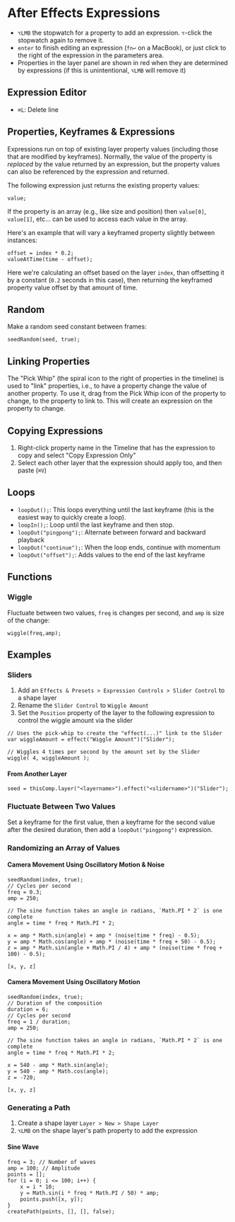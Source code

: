 # After Effects Expressions

- `⌥LMB` the stopwatch for a property to add an expression. `⌥`-click the stopwatch again to remove it.
- `enter` to finish editing an expression (`fn↩` on a MacBook), or just click to the right of the expression in the parameters area.
- Properties in the layer panel are shown in red when they are determined by expressions (if this is unintentional, `⌥LMB` will remove it)

## Expression Editor

- `⌘L`: Delete line

## Properties, Keyframes & Expressions

Expressions run on top of existing layer property values (including those that are modified by keyframes). Normally, the value of the property is *replaced* by the value returned by an expression, but the property values can also be referenced by the expression and returned.

The following expression just returns the existing property values:

```
value;
```

If the property is an array (e.g., like size and position) then `value[0]`, `value[1]`, etc... can be used to access each value in the array.

Here's an example that will vary a keyframed property slightly between instances:

```
offset = index * 0.2;
valueAtTime(time - offset);
```

Here we're calculating an offset based on the layer `index`, than offsetting it by a constant (`0.2` seconds in this case), then returning the keyframed property value offset by that amount of time.

## Random

Make a random seed constant between frames:

```
seedRandom(seed, true);
```

## Linking Properties

The "Pick Whip" (the spiral icon to the right of properties in the timeline) is used to "link" properties, i.e., to have a property change the value of another property. To use it, drag from the Pick Whip icon of the property to change, to the property to link to. This will create an expression on the property to change.

## Copying Expressions

1. Right-click property name in the Timeline that has the expression to copy and select "Copy Expression Only"
2. Select each other layer that the expression should apply too, and then paste (`⌘V`)

## Loops

- `loopOut();`: This loops everything until the last keyframe (this is the easiest way to quickly create a loop).
- `loopIn();`: Loop until the last keyframe and then stop.
- `loopOut("pingpong");`: Alternate between forward and backward playback
- `loopOut("continue");`: When the loop ends, continue with momentum
- `loopOut("offset");`: Adds values to the end of the last keyframe

## Functions

### Wiggle

Fluctuate between two values, `freq` is changes per second, and `amp` is size of the change:

    wiggle(freq,amp);

## Examples

### Sliders

1. Add an `Effects & Presets > Expression Controls > Slider Control` to a shape layer
2. Rename the `Slider Control` to `Wiggle Amount`
3. Set the `Position` property of the layer to the following expression to control the wiggle amount via the slider

```
// Uses the pick-whip to create the "effect(...)" link to the Slider 
var wiggleAmount = effect("Wiggle Amount")("Slider"); 
 
// Wiggles 4 times per second by the amount set by the Slider 
wiggle( 4, wiggleAmount );
```

#### From Another Layer

```
seed = thisComp.layer("<layername>").effect("<slidername>")("Slider");
```

### Fluctuate Between Two Values

Set a keyframe for the first value, then a keyframe for the second value after the desired duration, then add a `loopOut("pingpong")` expression.

### Randomizing an Array of Values

#### Camera Movement Using Oscillatory Motion & Noise

```
seedRandom(index, true);
// Cycles per second
freq = 0.3;
amp = 250;

// The sine function takes an angle in radians, `Math.PI * 2` is one complete
angle = time * freq * Math.PI * 2;

x = amp * Math.sin(angle) + amp * (noise(time * freq) - 0.5);
y = amp * Math.cos(angle) + amp * (noise(time * freq + 50) - 0.5);
z = amp * Math.sin(angle + Math.PI / 4) + amp * (noise(time * freq + 100) - 0.5);

[x, y, z]
```

#### Camera Movement Using Oscillatory Motion

```
seedRandom(index, true);
// Duration of the composition
duration = 6;
// Cycles per second
freq = 1 / duration;
amp = 250;

// The sine function takes an angle in radians, `Math.PI * 2` is one complete
angle = time * freq * Math.PI * 2;

x = 540 - amp * Math.sin(angle);
y = 540 - amp * Math.cos(angle);
z = -720;

[x, y, z]
```

### Generating a Path

1. Create a shape layer `Layer > New > Shape Layer`
2. `⌥LMB` on the shape layer's path property to add the expression

#### Sine Wave

```
freq = 3; // Number of waves
amp = 100; // Amplitude
points = [];
for (i = 0; i <= 100; i++) {
    x = i * 10;
    y = Math.sin(i * freq * Math.PI / 50) * amp;
    points.push([x, y]);
}
createPath(points, [], [], false);
```
